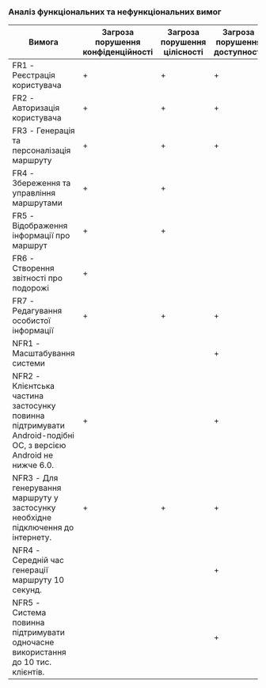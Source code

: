 ### Аналіз функціональних та нефункціональних вимог


| Вимога                                                                                     | Загроза порушення конфіденційності | Загроза порушення цілісності | Загроза порушення доступності |
|--------------------------------------------------------------------------------------------|------------------------------------|------------------------------|------------------------------|
| FR1 - Реєстрація користувача                                                               | +                                   | +                             | +                             |
| FR2 - Авторизація користувача                                                              | +                                   | +                             | +                             |
| FR3 - Генерація та персоналізація маршруту                                                 | +                                   | +                             | +                             |
| FR4 - Збереження та управління маршрутами                                                  | +                                   | +                             |                              |
| FR5 - Відображення інформації про маршрут                                                  | +                                   | +                             |                              |
| FR6 - Створення звітності про подорожі                                                     | +                                   |                              |                              |
| FR7 - Редагування особистої інформації                                                     | +                                   | +                             | +                             |
| NFR1 - Масштабування системи                                                                |                                    |                              | +                             |
| NFR2 - Клієнтська частина застосунку повинна підтримувати Android-подібні ОС, з версією Android не нижче 6.0.  | +                                   |                              |  +                            |
| NFR3 - Для генерування маршруту у застосунку необхідне підключення до інтернету.           | +                                  | +                            | +                             |
| NFR4  - Середній час генерації маршруту 10 секунд.                                         |                                    |                              | +                             |
| NFR5  - Система повинна підтримувати одночасне використання до 10 тис. клієнтів.           |                                    |                              | +                             |
